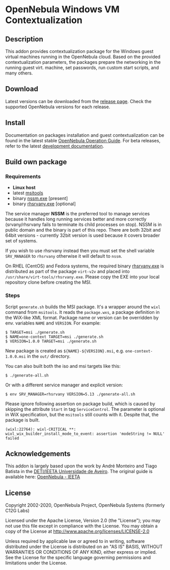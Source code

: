 # OpenNebula Windows VM Contextualization

## Description

This addon provides contextualization package for the Windows
guest virtual machines running in the OpenNebula cloud. Based
on the provided contextualization parameters, the packages prepare the
networking in the running guest virt. machine, set
passwords, run custom start scripts, and many others.

## Download

Latest versions can be downloaded from the
[release page](https://github.com/OpenNebula/addon-context-windows/releases).
Check the supported OpenNebula versions for each release.

## Install

Documentation on packages installation and guest contextualization can
be found in the latest stable
[OpenNebula Operation Guide](http://docs.opennebula.org/stable/operation/vm_setup/context_overview.html).
For beta releases, refer to the latest
[development documentation](http://docs.opennebula.org/devel/operation/vm_setup/context_overview.html).

## Build own package

### Requirements

* **Linux host**
* latest [msitools](https://wiki.gnome.org/msitools)
* binary [nssm.exe](https://nssm.cc/) [present]
* binary [rhsrvany.exe](https://github.com/rwmjones/rhsrvany) [optional]

The service manager **NSSM** is the preferred tool to manage services because
it handles long running services better and more correctly (srvany/rhsrvany
fails to terminate its child processes on stop). NSSM is in public domain and
the binary is part of this repo. There are both 32bit and 64bit versions -
currently 32bit version is used because it covers broader set of systems.

If you wish to use rhsrvany instead then you must set the shell variable
`SRV_MANAGER` to `rhsrvany` otherwise it will default to `nssm`.

On RHEL (CentOS) and Fedora systems, the required binary
[rhsrvany.exe](https://github.com/rwmjones/rhsrvany) is distributed as part
of the package `virt-v2v` and placed into `/usr/share/virt-tools/rhsrvany.exe`.
Please copy the EXE into your local repository clone before creating the MSI.

### Steps

Script `generate.sh` builds the MSI package. It's a wrapper around
the `wixl` command from `msitools`. It reads the `package.wxs`, a package
definition in the WiX-like XML format. Package name or version can be
overridden by env. variables `NAME` and `VERSION`. For example:

```
$ TARGET=msi ./generate.sh
$ NAME=one-context TARGET=msi ./generate.sh
$ VERSION=1.0.0 TARGET=msi ./generate.sh
```

New package is created as `${NAME}-${VERSION}.msi`,
e.g. `one-context-1.0.0.msi` in the `out/` directory.

You can also built both the iso and msi targets like this:

```
$ ./generate-all.sh
```

Or with a different service manager and explicit version:

```
$ env SRV_MANAGER=rhsrvany VERSION=5.13 ./generate-all.sh
```

Please ignore following assertion on package build, which is caused
by skipping the attribute `Start` in tag `ServiceControl`. The parameter
is optional in WiX specification, but the `msitools` still counts with it.
Despite that, the package is built.

```
(wixl:22764): wixl-CRITICAL **: wixl_wix_builder_install_mode_to_event: assertion 'modeString != NULL' failed
```

## Acknowledgements

This addon is largely based upon the work by André Monteiro and Tiago Batista in the [DETI/IEETA Universidade de Aveiro](http://www.ua.pt/). The original guide is available here: [OpenNebula - IEETA](http://wiki.ieeta.pt/wiki/index.php/OpenNebula)

## License

Copyright 2002-2020, OpenNebula Project, OpenNebula Systems (formerly C12G Labs)

Licensed under the Apache License, Version 2.0 (the "License"); you may
not use this file except in compliance with the License. You may obtain
a copy of the License at http://www.apache.org/licenses/LICENSE-2.0

Unless required by applicable law or agreed to in writing, software
distributed under the License is distributed on an "AS IS" BASIS,
WITHOUT WARRANTIES OR CONDITIONS OF ANY KIND, either express or implied.
See the License for the specific language governing permissions and
limitations under the License.
